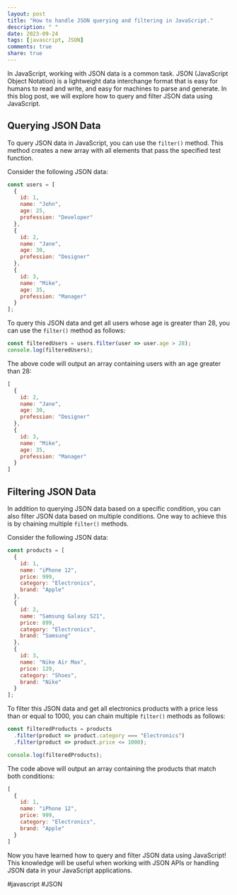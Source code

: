 ```yaml
---
layout: post
title: "How to handle JSON querying and filtering in JavaScript."
description: " "
date: 2023-09-24
tags: [javascript, JSON]
comments: true
share: true
---
```


In JavaScript, working with JSON data is a common task. JSON (JavaScript Object Notation) is a lightweight data interchange format that is easy for humans to read and write, and easy for machines to parse and generate. In this blog post, we will explore how to query and filter JSON data using JavaScript.

## Querying JSON Data

To query JSON data in JavaScript, you can use the `filter()` method. This method creates a new array with all elements that pass the specified test function.

Consider the following JSON data:

```javascript
const users = [
  {
    id: 1,
    name: "John",
    age: 25,
    profession: "Developer"
  },
  {
    id: 2,
    name: "Jane",
    age: 30,
    profession: "Designer"
  },
  {
    id: 3,
    name: "Mike",
    age: 35,
    profession: "Manager"
  }
];
```

To query this JSON data and get all users whose age is greater than 28, you can use the `filter()` method as follows:

```javascript
const filteredUsers = users.filter(user => user.age > 28);
console.log(filteredUsers);
```

The above code will output an array containing users with an age greater than 28:

```javascript
[
  {
    id: 2,
    name: "Jane",
    age: 30,
    profession: "Designer"
  },
  {
    id: 3,
    name: "Mike",
    age: 35,
    profession: "Manager"
  }
]
```

## Filtering JSON Data

In addition to querying JSON data based on a specific condition, you can also filter JSON data based on multiple conditions. One way to achieve this is by chaining multiple `filter()` methods.

Consider the following JSON data:

```javascript
const products = [
  {
    id: 1,
    name: "iPhone 12",
    price: 999,
    category: "Electronics",
    brand: "Apple"
  },
  {
    id: 2,
    name: "Samsung Galaxy S21",
    price: 899,
    category: "Electronics",
    brand: "Samsung"
  },
  {
    id: 3,
    name: "Nike Air Max",
    price: 129,
    category: "Shoes",
    brand: "Nike"
  }
];
```

To filter this JSON data and get all electronics products with a price less than or equal to 1000, you can chain multiple `filter()` methods as follows:

```javascript
const filteredProducts = products
  .filter(product => product.category === "Electronics")
  .filter(product => product.price <= 1000);

console.log(filteredProducts);
```

The code above will output an array containing the products that match both conditions:

```javascript
[
  {
    id: 1,
    name: "iPhone 12",
    price: 999,
    category: "Electronics",
    brand: "Apple"
  }
]
```

Now you have learned how to query and filter JSON data using JavaScript! This knowledge will be useful when working with JSON APIs or handling JSON data in your JavaScript applications.

#javascript #JSON